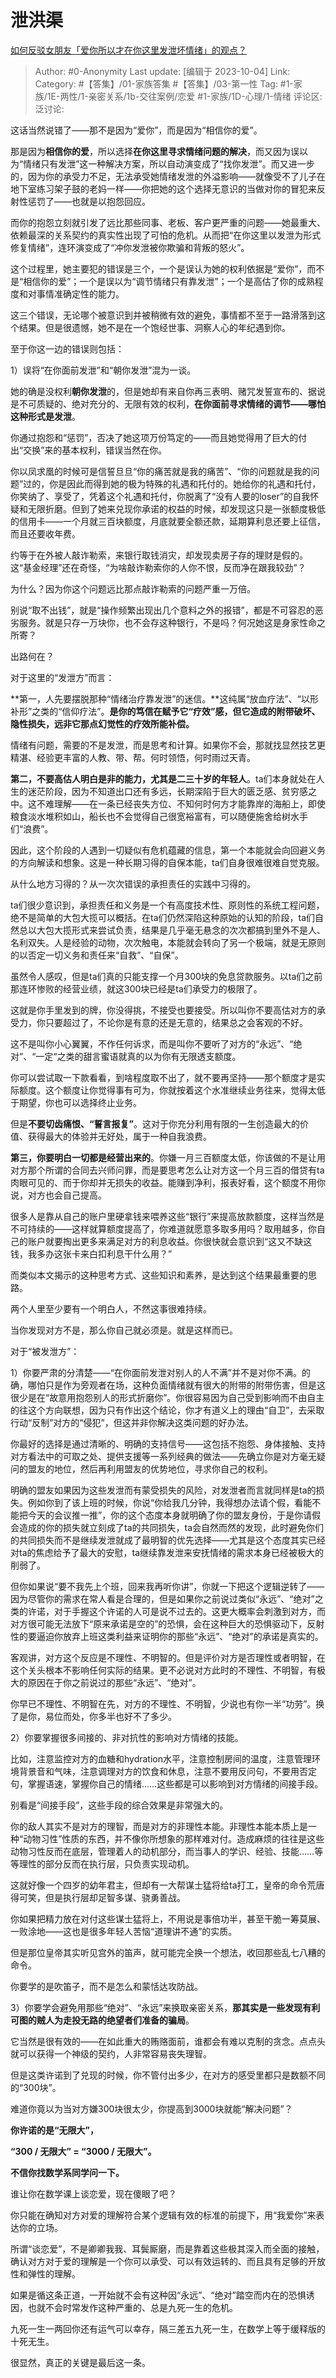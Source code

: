 # 泄洪渠
[如何反驳女朋友「爱你所以才在你这里发泄坏情绪」的观点？](https://www.zhihu.com/question/613990993/answer/3234777088)

> Author: #0-Anonymity
> Last update: [编辑于 2023-10-04]
> Link:
> Category: #【答集】/01-家族答集 #【答集】/03-第一性
> Tag: #1-家族/1E-两性/1-亲密关系/1b-交往案例/恋爱 #1-家族/1D-心理/1-情绪
> 评论区:
> 泛讨论:

这话当然说错了——那不是因为“爱你”，而是因为“相信你的爱”。

那是因为**相信你的爱**，所以选择**在你这里寻求情绪问题的解决**，而又因为误以为“情绪只有发泄”这一种解决方案，所以自动演变成了“找你发泄”。而又进一步的，因为你的承受力不足，无法承受她情绪发泄的外溢影响——就像受不了儿子在地下室练习架子鼓的老妈一样——你把她的这个选择无意识的当做对你的冒犯来反射性惩罚了——也就是以抱怨回应。

而你的抱怨立刻就引发了远比那些同事、老板、客户更严重的问题——她最重大、依赖最深的关系契约的真实性出现了可怕的危机。从而把“在你这里以发泄为形式修复情绪”，连环演变成了“冲你发泄被你欺骗和背叛的怒火”。

这个过程里，她主要犯的错误是三个，一个是误认为她的权利依据是“爱你”，而不是“相信你的爱”；一个是误以为“调节情绪只有靠发泄”；一个是高估了你的成熟程度和对事情准确定性的能力。

这三个错误，无论哪个被意识到并被稍微有效的避免，事情都不至于一路滑落到这个结果。但是很遗憾，她不是在一个饱经世事、洞察人心的年纪遇到你。

至于你这一边的错误则包括：

1）误将“在你面前发泄”和“朝你发泄”混为一谈。

她的确是没权利**朝你发泄**的，但是她却有来自你再三表明、赌咒发誓宣布的、据说是不可质疑的、绝对充分的、无限有效的权利，**在你面前寻求情绪的调节——哪怕这种形式是发泄**。

你通过抱怨和“惩罚”，否决了她这项万份笃定的——而且她觉得用了巨大的付出“交换”来的基本权利，错误当然在你。

你以凤求凰的时候可是信誓旦旦“你的痛苦就是我的痛苦”、“你的问题就是我的问题”过的，你是因此而得到她的极为特殊的礼遇和托付的。她给你的礼遇和托付，你笑纳了、享受了，凭着这个礼遇和托付，你脱离了“没有人要的loser”的自我怀疑和无限折磨。但到了她来兑现你承诺的权益的时候，却发现这只是一张额度极低的信用卡——一个月就三百块额度，月底就要全额还款，延期算利息还要上征信，而且还要收年费。

约等于在外被人敲诈勒索，来银行取钱消灾，却发现卖房子存的理财是假的。这“基金经理”还在奇怪，“为啥敲诈勒索你的人你不恨，反而净在跟我较劲”？

为什么？因为你这个问题远比那点敲诈勒索的问题严重一万倍。

别说“取不出钱”，就是“操作频繁出现出几个意料之外的报错”，都是不可容忍的恶劣服务。就是只存一万块你，也不会存这种银行，不是吗？何况她这是身家性命之所寄？

出路何在？

对于这里的“发泄方”而言：

**第一，人先要摆脱那种“情绪治疗靠发泄”的迷信。**这纯属“放血疗法”、“以形补形”之类的“信仰疗法”。**是你的笃信在赋予它“疗效”感，但它造成的附带破坏、隐性损失，远非它那点幻觉性的疗效所能补偿。**

情绪有问题，需要的不是发泄，而是思考和计算。如果你不会，那就找显然技艺更精湛、经验更丰富的人教、带、帮。何时领悟，何时雨过天青。

**第二，不要高估人明白是非的能力，尤其是二三十岁的年轻人**。ta们本身就处在人生的迷茫阶段，因为不知道出口还有多远，长期深陷于巨大的匮乏感、贫穷感之中。这不难理解——在一条已经丧失方位、不知何时何方才能靠岸的海船上，即使粮食淡水堆积如山，船长也不会觉得自己很宽裕富有，可以随便施舍给树水手们“浪费”。

因此，这个阶段的人遇到一切疑似有危机蕴藏的信息，第一个本能就会向回避义务的方向解读和想象。这是一种长期习得的自保本能，ta们自身很难很难自觉克服。

从什么地方习得的？从一次次错误的承担责任的实践中习得的。

ta们很少意识到，承担责任和义务是一个有高度技术性、原则性的系统工程问题，绝不是简单的大包大揽可以概括。在ta们仍然深陷这种原始的认知的阶段，ta们自然总以大包大揽形式来尝试负责，结果是几乎毫无悬念的次次都搞到里外不是人、名利双失。人是经验的动物，次次触电，本能就会转向了另一个极端，就是无原则的以否定一切义务和责任来“自救”、“自保”。

虽然令人感叹，但是ta们真的只能支撑一个月300块的免息贷款服务。以ta们之前那连环惨败的经营业绩，就这300块已经是ta们承受力的极限了。

这就是你手里发到的牌，你没得挑，不接受也要接受。所以叫你不要高估对方的承受力，你只要超过了，不论你是有意的还是无意的，结果总之会客观的不好。

这不是叫你小心翼翼，不作任何诉求，而是叫你不要听了对方的“永远”、“绝对”、“一定“之类的甜言蜜语就真的以为你有无限透支额度。

你可以尝试取一下款看看，到啥程度取不出了，就不要再坚持——那个额度才是实际额度。这个额度让你觉得事有可为，你就按着这个水准继续业务往来，觉得太低于期望，你也可以选择终止业务。

但是**不要切齿痛恨、“誓言报复”**。这对于你充分利用有限的一生创造最大的价值、获得最大的体验并无好处，属于一种自我浪费。

**第三，你要明白一切都是经营出来的**。你嫌一月三百额度太低，你该做的不是让用对方那个所谓的合同去兴师问罪，而是要思考怎么让对方这一个月三百的借贷有ta肉眼可见的、而于你却并无损失的收益。能赚到净利，报表好看，这个额度不用你说，对方也会自己提高。

很多人是靠从自己的账户里硬拿钱来喂养这些“银行”来提高放款额度，这样当然是不可持续的——这样就算额度提高了，你难道就愿意多取多用吗？取用越多，你自己的账户就要掏出更多来满足对方的利息收益。你很快就会意识到“这又不缺这钱，我多办这张卡来白扣利息干什么用？”

而类似本文揭示的这种思考方式、这些知识和素养，是达到这个结果最重要的思路。

两个人里至少要有一个明白人，不然这事很难持续。

当你发现对方不是，那么你自己就必须是。就是这样而已。

对于“被发泄方”：

1）你要严肃的分清楚——“在你面前发泄对别人的人不满”并不是对你不满。的确，哪怕只是作为旁观者在场，这种负面情绪就有很大的附带的附带伤害，但是这很少是在“故意用抱怨别人的形式折磨你”。你很容易因为自己受到影响而不由自主的往这个方向联想，因为只有作出这个结论，你才有道义上的理由“自卫”，去采取行动“反制”对方的“侵犯”，但这并非你解决这类问题的好办法。

你最好的选择是通过清晰的、明确的支持信号——这包括不抱怨、身体接触、支持对方看法中的可取之处、提供支援等一系列经典的做法——先确立你是对方毫无疑问的盟友的地位，然后再利用盟友的优势地位，寻求你自己的权利。

明确的盟友如果因为这些发泄而有蒙受损失的风险，对发泄者而言就同样是ta的损失。例如你到了该上班的时候，你说“你给我几分钟，我得想办法请个假，看能不能把今天的会议推一推”，你的这个态度本身就明确了你的盟友身份，于是你请假会造成的你的损失就立刻成了ta的共同损失，ta会自然而然的发现，此时避免你们的共同损失而不是继续发泄就成了最明智的优先选择——尤其是这个态度其实已经对ta的焦虑给予了最大的安慰，ta继续靠发泄来安抚情绪的需求本身已经被极大的削弱了。

但你如果说“要不我先上个班，回来我再听你讲”，你就一下把这个逻辑逆转了——因为尽管你的需求在常人看是合理的，但是如果你之前说过类似“永远”、“绝对”之类的许诺，对于手握这个许诺的人可是说不过去的。这更大概率会刺激到对方，而对方很可能无法放下“原来承诺是空的”的恐惧，会在这种巨大的恐惧驱动下，反射性的要逼迫你放弃上班这类利益来证明你的那些“永远”、“绝对”的承诺是真实的。

客观讲，对方这个反应是不理性、不明智的。但是评价对方是否理性或者明智，在这个关头根本不影响任何实际的结果。更不必说对方此时的不理性、不明智，有极大的原因在于你之前说过的那些“永远”、“绝对”。

你早已不理性、不明智在先，对方的不理性、不明智，少说也有你一半“功劳”。换了是你，易位而处，你多半也好不了多少。

2）你要掌握很多间接的、非对抗性的影响对方情绪的技能。

比如，注意监控对方的血糖和hydration水平，注意控制房间的温度，注意管理环境背景音和气味，注意调理对方的饮食和休息，注意不要用反问句，不要用否定句，掌握语速，掌握你自己的情绪……这些都是可以影响到对方情绪的间接手段。

别看是“间接手段”，这些手段的综合效果是非常强大的。

你的敌人其实不是对方的理智，而是对方的非理性本能。非理性本能本质上是一种“动物习性”性质的东西，并不像你所想象的那样难对付。造成麻烦的往往是这些动物习性反而在底层，管理着人的动机部分，而当事人的学识、经验、技能……等等理性的部分反而在执行层，只负责实现动机。

这就好像一个四岁的幼年君主，但却有一大帮谋士猛将给ta打工，皇帝的命令荒唐得可笑，但是执行层却足智多谋、骁勇善战。

你如果把精力放在对付这些谋士猛将上，不用说是事倍功半，甚至干脆一筹莫展、一败涂地——这也是很多年轻人苦恼“道理讲不通”的实质。

但是那位皇帝其实听见宫外的笛声，就可能完全换一个想法，收回那些乱七八糟的命令。

你要学的是吹笛子，而不是怎么和蒙恬达攻防战。

3）你要学会避免用那些“绝对”、“永远”来换取亲密关系，**那其实是一些发现有利可图的贼人为走投无路的绝望者们准备的骗局**。

它当然是很有效的——在如此重大的贿赂面前，谁都会有难以克制的贪念。点点头就可以获得一个神级的契约，人非常容易丧失理智。

但是这类许诺到了兑现的时候，你不管付出多少，在对方的感受里都只是数额不同的“300块”。

难道你竟以为当对方嫌300块很太少，你提高到3000块就能“解决问题”？

**你许诺的是“无限大”，**

**“300 / 无限大” = “3000 / 无限大”。**

**不信你找数学系同学问一下。**

谁让你在数学课上谈恋爱，现在傻眼了吧？

你只能在确知对方对爱的理解符合某个逻辑有效的标准的前提下，用“我爱你”来表达你的立场。

所谓“谈恋爱”，不是卿卿我我、耳鬓厮磨，而是靠着这些极其深入而全面的接触，确认对方对于爱的理解是一个你可以承受、可以有效运转的、而且具有足够的开放性和弹性的理解。

如果是循这条正道，一开始就不会有这种因“永远”、“绝对”踏空而内在的恐惧诱因，也就不会时常发作这种严重的、总是九死一生的危机。

九死一生一两回你还有运气可以幸存，隔三差五九死一生，在数学上等于缓释版的十死无生。

很显然，真正的关键是最后这一条。
